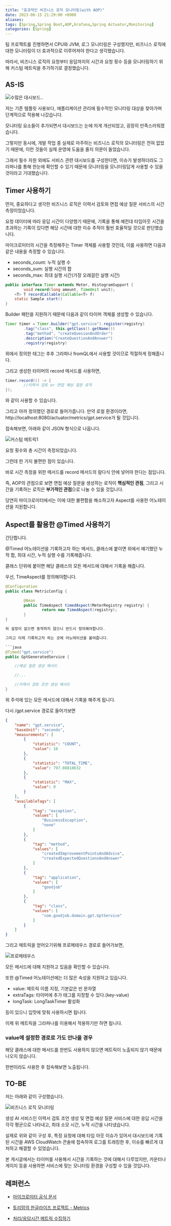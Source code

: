```yaml
---
title: "효과적인 비즈니스 로직 모니터링(with AOP)"
date: 2023-06-15 21:29:00 +0900
aliases: 
tags: [Spring,Spring Boot,AOP,Grafana,Spring Actuator,Monitoring]
categories: [Spring]
---
```


팀 프로젝트를 진행하면서 CPU와 JVM, 로그 모니터링은 구성했지만, 비즈니스 로직에 대한 모니터링이 더 효과적으로 이루어져야 한다고 생각했습니다.

따라서, 비즈니스 로직의 요청부터 응답까지의 시간과 요청 횟수 등을 모니터링하기 위해 커스텀 메트릭을 추가하기로 결정했습니다.

## AS-IS

![수많은 대시보드..](/assets/img/2023-06-15-effective-monitoring/normal.webp)

저는 기존 템플릿 사용보다, 애플리케이션 관리에 필수적인 모니터링 대상을 찾아가며 단계적으로 적용해 나갔습니다. 

모니터링 요소들이 추가되면서 대시보드는 눈에 띄게 개선되었고, 굉장히 만족스러워졌습니다.

그렇지만 동시에, 개발 작업 중 실제로 마주하는 비즈니스 로직의 모니터링은 전혀 없었기 때문에, 이런 것들이 실제 운영에 도움을 줄지 의문이 들었습니다.

그래서 필수 자원 외에도 서비스 관련 대시보드를 구성한다면, 이슈가 발생하더라도 그라파나를 통해 한눈에 확인할 수 있기 때문에 모니터링을 모니터링답게 사용할 수 있을 것이라고 기대했습니다.

## Timer 사용하기

먼저, 중요하다고 생각한 비즈니스 로직은 이력서 검토와 면접 예상 질문 서비스의 시간 측정이었습니다.

요청 데이터에 따라 응답 시간이 다양했기 때문에, 기록을 통해 예컨대 타임아웃 시간을 초과하는 기록이 있다면 해당 시간에 대한 이슈 추적이 훨씬 효율적일 것으로 판단했습니다. 

마이크로미터의 시간을 측정해주는 Timer 객체를 사용할 것인데, 이를 사용하면 다음과 같은 내용을 측정할 수 있습니다.
- seconds_count: 누적 실행 수
- seconds_sum: 실행 시간의 합
- seconds_max: 최대 실행 시간(가장 오래걸린 실행 시간)

```java
public interface Timer extends Meter, HistogramSupport {  
        void record(long amount, TimeUnit unit);  
    <T> T recordCallable(Callable<T> f)  
    static Sample start()  
}
```

Builder 패턴을 지원하기 때문에 다음과 같이 타이머 객체를 생성할 수 있습니다.

```java
Timer timer = Timer.builder("gpt.service").register(registry)
        .tag("class", this.getClass().getName())
        .tag("method", "createQuesionAndOrder")
        .description("CreateQuestionAndAnswer")
        .registry(registry)
```
위에서 정의한 태그는 추후 그라파나 fromQL에서 사용할 것이므로 적절하게 정해줍니다.

그리고 생성한 타이머의 record 메서드를 사용하면,
```java
timer.record(() -> {
        //이력서 검토 or 면접 예상 질문 로직
});
```
와 같이 사용할 수 있습니다.

그리고 아까 정의했던 경로로 들어가줍니다.
만약 로컬 환경이라면, http://localhost:8080/actuator/metrics/gpt.service가 될 것입니다.

접속해보면, 아래와 같이 JSON 형식으로 나옵니다.

![커스텀 메트릭1](/assets/img/2023-06-15-effective-monitoring/timer-first.webp)

요청 횟수와 총 시간이 측정되었습니다.

그런데 한 가지 불편한 점이 있습니다.

바로 시간 측정을 위한 메서드를 record 메서드의 람다식 안에 넣어야 한다는 점입니다.

즉, AOP의 관점으로 보면 면접 예상 질문을 생성하는 로직이 **핵심적인 관점**, 그리고 시간을 기록하는 로직은 **부가적인 관점**으로 나눌 수 있을 것입니다.

당연히 마이크로미터에서는 이에 대한 불편함을 해소하고자 Aspect를 사용한 어노테이션을 지원합니다.

## Aspect를 활용한 @Timed 사용하기

간단합니다.

@Timed 어노테이션을 기록하고자 하는 메서드, 클래스에 붙이면 위에서 얘기했던 누적 합, 최대 시간, 누적 실행 수를 기록해줍니다.

클래스 단위에 붙이면 해당 클래스의 모든 메서드에 대해서 기록을 해줍니다.

우선, TimeAspect를 정의해야합니다.

```java
@Configuration
public class MetricConfig {

        @Bean
        public TimeAspect timedAspect(MeterRegistry registry) {
                return new TimedAspect(registry);
        }
}

위 설정이 없으면 동작하지 않으니 반드시 정의해야합니다.

그리고 이제 기록하고자 하는 곳에 어노테이션을 붙여줍니다.

```java
@Timed("gpt.service")
public GptGeneratedService {

	//예상 질문 생성 메서드

	//...

	//이력서 검토 조언 생성 메서드
}
```

위 주석에 있는 모든 메서드에 대해서 기록을 해주게 됩니다.

다시 /gpt.service 경로로 들어가보면

```json
{
	"name": "gpt.service",
	"baseUnit": "seconds",
	"measurements": [
		{
			"statistic": "COUNT",
			"value": 18
		},
		{
			"statistic": "TOTAL_TIME",
			"value": 797.08818632
		},
		{
			"statistic": "MAX",
			"value": 0
		}
	],
	"availableTags": [
		{
			"tag": "exception",
			"values": [
				"BusinessException",
				"none"
			]
		},
		{
			"tag": "method",
			"values": [
				"createdImprovementPointsAndAdvice",
				"createdExpectedQuestionsAndAnswer"
			]
		},
		{
			"tag": "application",
			"values": [
				"goodjob"
			]
		},
		{
			"tag": "class",
			"values": [
				"com.goodjob.domain.gpt.GptService"
			]
		}
	]
}
```

그리고 메트릭을 얻어오기위해 프로메테우스 경로로 들어가보면,

![프로메테우스](/assets/img/2023-06-15-effective-monitoring/prometheus.webp)

모든 메서드에 대해 지원하고 있음을 확인할 수 있습니다.

또한 @Timed 어노테이션에는 더 많은 속성을 지원하고 있습니다.
- value: 메트릭 이름 지정, 기본값은 빈 문자열
- extraTags: 타이머에 추가 태그를 지정할 수 있다.(key-value)
- longTask: LongTaskTimer 활성화

등이 있으니 입맛에 맞춰 사용하시면 됩니다.

이제 위 메트릭을 그라파나를 이용해서 적용하기만 하면 됩니다.

### value에 설정한 경로로 가도 안나올 경우

해당 클래스에 대한 메서드를 한번도 사용하지 않으면 메트릭이 노출되지 않기 때문에 나오지 않습니다.

한번이라도 사용한 후 접속해보면 노출됩니다.

## TO-BE

저는 아래와 같이 구성했습니다.

![비즈니스 로직 모니터링](/assets/img/2023-06-15-effective-monitoring/result.webp)

생성 AI 서비스인 이력서 검토 조언 생성 및 면접 예상 질문 서비스에 대한 응답 시간을 각각 평균으로 나타내고, 최대 소모 시간, 누적 시간을 나타냈습니다. 

실제로 위와 같이 구성 후, 특정 요청에 대해 타임 아웃 이슈가 있어서 대시보드에 기록된 시간을 AWS CloudWatch 콘솔에 접속하여 로그를 트래킹한 후, 이슈를 빠르게 대처하고 해결할 수 있었습니다.

본 게시글에서는 타이머를 사용해서 시간을 기록하는 것에 대해서 다루었지만, 카운터나 게이지 등을 사용하면 서비스에 맞는 모니터링 환경을 구성할 수 있을 것입니다.



## 레퍼런스

- [마이크로미터 공식 문서](https://micrometer.io/docs/concepts#_storing_start_state_in_timer_sample)

- [토리맘의 한글라이즈 프로젝트 - Metrics](https://godekdls.github.io/Spring%20Boot/metrics/#timed-annotation-support)

- [처리/응답시간 메트릭 수집하기](https://blog.leocat.kr/notes/2021/02/01/micrometer-collect-duration-with-timer)

